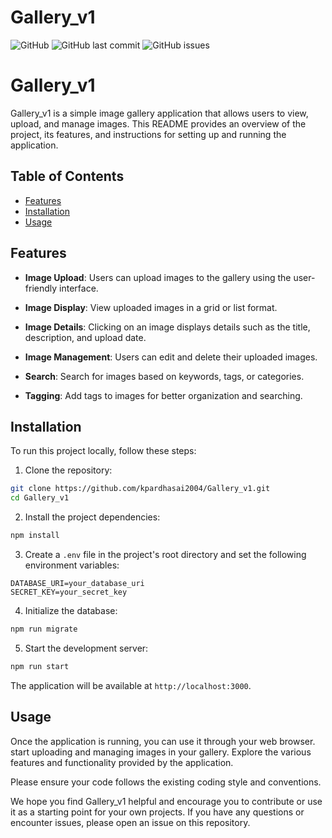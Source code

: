 # Gallery_v1

![GitHub](https://img.shields.io/github/license/kpardhasai2004/Gallery_v1)
![GitHub last commit](https://img.shields.io/github/last-commit/kpardhasai2004/Gallery_v1)
![GitHub issues](https://img.shields.io/github/issues-raw/kpardhasai2004/Gallery_v1)


# Gallery_v1



Gallery_v1 is a simple image gallery application that allows users to view, upload, and manage images. This README provides an overview of the project, its features, and instructions for setting up and running the application.

## Table of Contents
- [Features](#features)
- [Installation](#installation)
- [Usage](#usage)

## Features

- **Image Upload**: Users can upload images to the gallery using the user-friendly interface.

- **Image Display**: View uploaded images in a grid or list format.

- **Image Details**: Clicking on an image displays details such as the title, description, and upload date.

- **Image Management**: Users can edit and delete their uploaded images.

- **Search**: Search for images based on keywords, tags, or categories.

- **Tagging**: Add tags to images for better organization and searching.

## Installation

To run this project locally, follow these steps:

1. Clone the repository:

```bash
git clone https://github.com/kpardhasai2004/Gallery_v1.git
cd Gallery_v1
```

2. Install the project dependencies:

```bash
npm install
```

3. Create a `.env` file in the project's root directory and set the following environment variables:

```env
DATABASE_URI=your_database_uri
SECRET_KEY=your_secret_key
```

4. Initialize the database:

```bash
npm run migrate
```

5. Start the development server:

```bash
npm run start
```

The application will be available at `http://localhost:3000`.

## Usage

Once the application is running, you can use it through your web browser. start uploading and managing images in your gallery. Explore the various features and functionality provided by the application.

Please ensure your code follows the existing coding style and conventions.

We hope you find Gallery_v1 helpful and encourage you to contribute or use it as a starting point for your own projects. If you have any questions or encounter issues, please open an issue on this repository.
